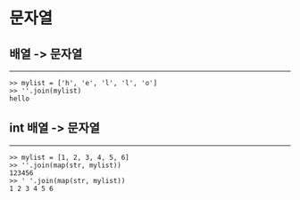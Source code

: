 # 문자열

## 배열 -> 문자열

---

```
>> mylist = ['h', 'e', 'l', 'l', 'o']
>> ''.join(mylist)
hello
```

## int 배열 -> 문자열

---

```
>> mylist = [1, 2, 3, 4, 5, 6]
>> ''.join(map(str, mylist))
123456
>> ' '.join(map(str, mylist))
1 2 3 4 5 6
```
